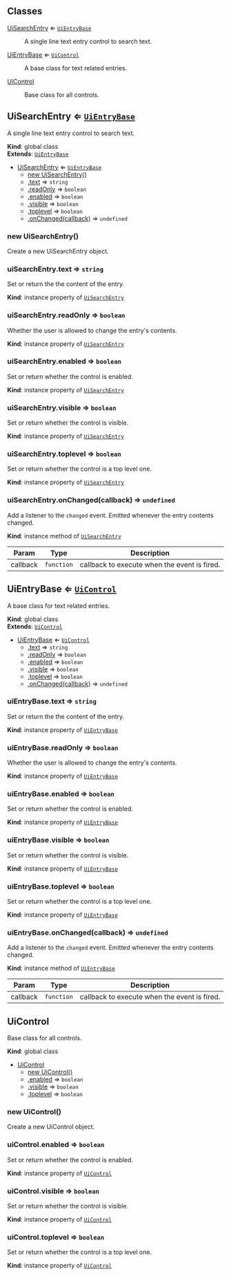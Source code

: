 ## Classes

<dl>
<dt><a href="#UiSearchEntry">UiSearchEntry</a> ⇐ <code><a href="#UiEntryBase">UiEntryBase</a></code></dt>
<dd><p>A single line text entry control to search text.</p>
</dd>
<dt><a href="#UiEntryBase">UiEntryBase</a> ⇐ <code><a href="#UiControl">UiControl</a></code></dt>
<dd><p>A base class for text related entries.</p>
</dd>
<dt><a href="#UiControl">UiControl</a></dt>
<dd><p>Base class for all controls.</p>
</dd>
</dl>

<a name="UiSearchEntry"></a>

## UiSearchEntry ⇐ [<code>UiEntryBase</code>](#UiEntryBase)
A single line text entry control to search text.

**Kind**: global class  
**Extends**: [<code>UiEntryBase</code>](#UiEntryBase)  

* [UiSearchEntry](#UiSearchEntry) ⇐ [<code>UiEntryBase</code>](#UiEntryBase)
    * [new UiSearchEntry()](#new_UiSearchEntry_new)
    * [.text](#UiEntryBase+text) ⇒ <code>string</code>
    * [.readOnly](#UiEntryBase+readOnly) ⇒ <code>boolean</code>
    * [.enabled](#UiControl+enabled) ⇒ <code>boolean</code>
    * [.visible](#UiControl+visible) ⇒ <code>boolean</code>
    * [.toplevel](#UiControl+toplevel) ⇒ <code>boolean</code>
    * [.onChanged(callback)](#UiEntryBase+onChanged) ⇒ <code>undefined</code>

<a name="new_UiSearchEntry_new"></a>

### new UiSearchEntry()
Create a new UiSearchEntry object.

<a name="UiEntryBase+text"></a>

### uiSearchEntry.text ⇒ <code>string</code>
Set or return the the content of the entry.

**Kind**: instance property of [<code>UiSearchEntry</code>](#UiSearchEntry)  
<a name="UiEntryBase+readOnly"></a>

### uiSearchEntry.readOnly ⇒ <code>boolean</code>
Whether the user is allowed to change the entry's contents.

**Kind**: instance property of [<code>UiSearchEntry</code>](#UiSearchEntry)  
<a name="UiControl+enabled"></a>

### uiSearchEntry.enabled ⇒ <code>boolean</code>
Set or return whether the control is enabled.

**Kind**: instance property of [<code>UiSearchEntry</code>](#UiSearchEntry)  
<a name="UiControl+visible"></a>

### uiSearchEntry.visible ⇒ <code>boolean</code>
Set or return whether the control is visible.

**Kind**: instance property of [<code>UiSearchEntry</code>](#UiSearchEntry)  
<a name="UiControl+toplevel"></a>

### uiSearchEntry.toplevel ⇒ <code>boolean</code>
Set or return whether the control is a top level one.

**Kind**: instance property of [<code>UiSearchEntry</code>](#UiSearchEntry)  
<a name="UiEntryBase+onChanged"></a>

### uiSearchEntry.onChanged(callback) ⇒ <code>undefined</code>
Add a listener to the `changed` event. Emitted whenever the entry contents
changed.

**Kind**: instance method of [<code>UiSearchEntry</code>](#UiSearchEntry)  

| Param | Type | Description |
| --- | --- | --- |
| callback | <code>function</code> | callback to execute when the event is fired. |

<a name="UiEntryBase"></a>

## UiEntryBase ⇐ [<code>UiControl</code>](#UiControl)
A base class for text related entries.

**Kind**: global class  
**Extends**: [<code>UiControl</code>](#UiControl)  

* [UiEntryBase](#UiEntryBase) ⇐ [<code>UiControl</code>](#UiControl)
    * [.text](#UiEntryBase+text) ⇒ <code>string</code>
    * [.readOnly](#UiEntryBase+readOnly) ⇒ <code>boolean</code>
    * [.enabled](#UiControl+enabled) ⇒ <code>boolean</code>
    * [.visible](#UiControl+visible) ⇒ <code>boolean</code>
    * [.toplevel](#UiControl+toplevel) ⇒ <code>boolean</code>
    * [.onChanged(callback)](#UiEntryBase+onChanged) ⇒ <code>undefined</code>

<a name="UiEntryBase+text"></a>

### uiEntryBase.text ⇒ <code>string</code>
Set or return the the content of the entry.

**Kind**: instance property of [<code>UiEntryBase</code>](#UiEntryBase)  
<a name="UiEntryBase+readOnly"></a>

### uiEntryBase.readOnly ⇒ <code>boolean</code>
Whether the user is allowed to change the entry's contents.

**Kind**: instance property of [<code>UiEntryBase</code>](#UiEntryBase)  
<a name="UiControl+enabled"></a>

### uiEntryBase.enabled ⇒ <code>boolean</code>
Set or return whether the control is enabled.

**Kind**: instance property of [<code>UiEntryBase</code>](#UiEntryBase)  
<a name="UiControl+visible"></a>

### uiEntryBase.visible ⇒ <code>boolean</code>
Set or return whether the control is visible.

**Kind**: instance property of [<code>UiEntryBase</code>](#UiEntryBase)  
<a name="UiControl+toplevel"></a>

### uiEntryBase.toplevel ⇒ <code>boolean</code>
Set or return whether the control is a top level one.

**Kind**: instance property of [<code>UiEntryBase</code>](#UiEntryBase)  
<a name="UiEntryBase+onChanged"></a>

### uiEntryBase.onChanged(callback) ⇒ <code>undefined</code>
Add a listener to the `changed` event. Emitted whenever the entry contents
changed.

**Kind**: instance method of [<code>UiEntryBase</code>](#UiEntryBase)  

| Param | Type | Description |
| --- | --- | --- |
| callback | <code>function</code> | callback to execute when the event is fired. |

<a name="UiControl"></a>

## UiControl
Base class for all controls.

**Kind**: global class  

* [UiControl](#UiControl)
    * [new UiControl()](#new_UiControl_new)
    * [.enabled](#UiControl+enabled) ⇒ <code>boolean</code>
    * [.visible](#UiControl+visible) ⇒ <code>boolean</code>
    * [.toplevel](#UiControl+toplevel) ⇒ <code>boolean</code>

<a name="new_UiControl_new"></a>

### new UiControl()
Create a new UiControl object.

<a name="UiControl+enabled"></a>

### uiControl.enabled ⇒ <code>boolean</code>
Set or return whether the control is enabled.

**Kind**: instance property of [<code>UiControl</code>](#UiControl)  
<a name="UiControl+visible"></a>

### uiControl.visible ⇒ <code>boolean</code>
Set or return whether the control is visible.

**Kind**: instance property of [<code>UiControl</code>](#UiControl)  
<a name="UiControl+toplevel"></a>

### uiControl.toplevel ⇒ <code>boolean</code>
Set or return whether the control is a top level one.

**Kind**: instance property of [<code>UiControl</code>](#UiControl)  
